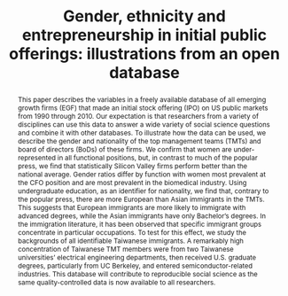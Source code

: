 ---
layout: article
comments: true
title: "Gender, ethnicity and entrepreneurship in initial public offerings: illustrations from an open database"
excerpt: A range of statistics relating to the gender and nationality of the top management teams (TMTs) and board of directors (BoDs) of all emerging growth firms (EGF) that made an initial stock offering (IPO) on US public markets from 1990 through 2010.
link: http://isiarticles.com/bundles/Article/pre/pdf/42842.pdf
source: Research Policy, 2015
authors:
  - name: Martin Kenney
    affiliation: University of California, Davis
  - name: Donald Patton
    affiliation: University of California, Davis
abstract: This paper describes the variables in a freely available database of all emerging growth firms (EGF) that made an initial stock offering (IPO) on US public markets from 1990 through 2010. Our expectation is that researchers from a variety of disciplines can use this data to answer a wide variety of social science questions and combine it with other databases. To illustrate how the data can be used, we describe the gender and nationality of the top management teams (TMTs) and board of directors (BoDs) of these firms. We confirm that women are under-represented in all functional positions, but, in contrast to much of the popular press, we find that statistically Silicon Valley firms perform better than the national average. Gender ratios differ by function with women most prevalent at the CFO position and are most prevalent in the biomedical industry. Using undergraduate education, as an identifier for nationality, we find that, contrary to the popular press, there are more European than Asian immigrants in the TMTs. This suggests that European immigrants are more likely to immigrate with advanced degrees, while the Asian immigrants have only Bachelor’s degrees. In the immigration literature, it has been observed that specific immigrant groups concentrate in particular occupations. To test for this effect, we study the backgrounds of all identifiable Taiwanese immigrants. A remarkably high concentration of Taiwanese TMT members were from two Taiwanese universities’ electrical engineering departments, then received U.S. graduate degrees, particularly from UC Berkeley, and entered semiconductor-related industries. This database will contribute to reproducible social science as the same quality-controlled data is now available to all researchers.
---